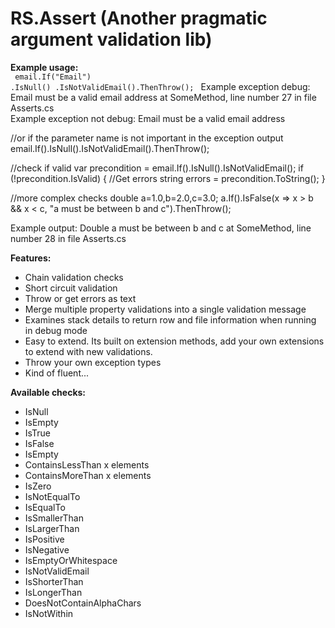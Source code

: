 RS.Assert (Another pragmatic argument validation lib)
=========

<strong>Example usage:</strong><br />
<code>
email.If("Email")
      .IsNull()
      .IsNotValidEmail().ThenThrow();
</code>
Example exception debug: Email must be a valid email address at SomeMethod, line number 27 in file Asserts.cs<br />
Example exception not debug: Email must be a valid email address<br />

//or if the parameter name is not important in the exception output<br />
email.If().IsNull().IsNotValidEmail().ThenThrow();

//check if valid
var precondition = email.If().IsNull().IsNotValidEmail();
if (!precondition.IsValid) {
    //Get errors
    string errors = precondition.ToString();
}

//more complex checks
double a=1.0,b=2.0,c=3.0;
a.If().IsFalse(x => x > b && x < c, "a must be between b and c").ThenThrow();

Example output: Double a must be between b and c at SomeMethod, line number 28 in file Asserts.cs


<strong>Features:</strong>
- Chain validation checks 
- Short circuit validation 
- Throw or get errors as text 
- Merge multiple property validations into a single validation message
- Examines stack details to return row and file information when running in debug mode
- Easy to extend. Its built on extension methods, add your own extensions to extend with new validations.
- Throw your own exception types
- Kind of fluent...

<strong>Available checks:</strong>
- IsNull
- IsEmpty
- IsTrue
- IsFalse
- IsEmpty
- ContainsLessThan x elements
- ContainsMoreThan x elements
- IsZero
- IsNotEqualTo
- IsEqualTo
- IsSmallerThan
- IsLargerThan
- IsPositive
- IsNegative
- IsEmptyOrWhitespace
- IsNotValidEmail
- IsShorterThan
- IsLongerThan
- DoesNotContainAlphaChars
- IsNotWithin 

